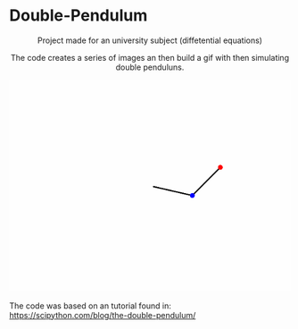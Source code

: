 # Double-Pendulum
<p align="center">
  Project made for an university subject (diffetential equations)
</p>


<p align="center">
  The code creates a series of images an then build a gif with then simulating double penduluns.
</p>
<p align="center">
  <img src="pendulum.gif" alt="animated" />
</p>

The code was based on an tutorial found in: https://scipython.com/blog/the-double-pendulum/
